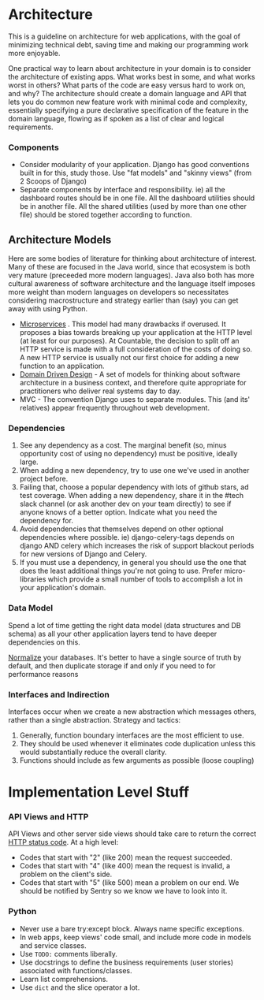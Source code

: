 # Architecture

This is a guideline on architecture for web applications, with the goal of minimizing technical debt, saving time and making our programming work more enjoyable.

One practical way to learn about architecture in your domain is to consider the architecture of existing apps. What works best in some, and what works worst in others? What parts of the code are easy versus hard to work on, and why? The architecture should create a domain language and API that lets you do common new feature work with minimal code and complexity, essentially specifying a pure declarative specification of the feature in the domain language, flowing as if spoken as a list of clear and logical requirements.

### Components

  * Consider modularity of your application. Django has good conventions built in for this, study those. Use "fat models" and "skinny views" (from 2 Scoops of Django)
  * Separate components by interface and responsibility. ie) all the dashboard routes should be in one file. All the dashboard utilities should be in another file. All the shared utilities (used by more than one other file) should be stored together according to function.

## Architecture Models
Here are some bodies of literature for thinking about architecture of interest. Many of these are focused in the Java world, since that ecosystem is both very mature (preceeded more modern languages). Java also both has more cultural awareness of software architecture and the language itself imposes more weight than modern languages on developers so necessitates considering macrostructure and strategy earlier than (say) you can get away with using Python.
  * [Microservices](https://dwmkerr.com/the-death-of-microservice-madness-in-2018/) . This model had many drawbacks if overused. It proposes a bias towards breaking up your application at the HTTP level (at least for our purposes). At Countable, the decision to split off an HTTP service is made with a full consideration of the costs of doing so. A new HTTP service is usually not our first choice for adding a new function to an application.
  * [Domain Driven Design](https://dddcommunity.org/book/evans_2003/) - A set of models for thinking about software architecture in a business context, and therefore quite appropriate for practitioners who deliver real systems day to day.
  * MVC - The convention Django uses to separate modules. This (and its' relatives) appear frequently throughout web development.
 
### Dependencies

1. See any dependency as a cost. The marginal benefit (so, minus opportunity cost of using no dependency) must be positive, ideally large.
2. When adding a new dependency, try to use one we've used in another project before.
3. Failing that, choose a popular dependency with lots of github stars, ad test coverage. When adding a new dependency, share it in the #tech slack channel (or ask another dev on your team directly) to see if anyone knows of a better option. Indicate what you need the dependency for.
4. Avoid dependencies that themselves depend on other optional dependencies where possible. ie) django-celery-tags depends on django AND celery which increases the risk of support blackout periods for new versions of Django and Celery.
5. If you must use a dependency, in general you should use the one that does the least additional things you're not going to use. Prefer micro-libraries which provide a small number of tools to accomplish a lot in your application's domain.

### Data Model

Spend a lot of time getting the right data model (data structures and DB schema) as all your other application layers tend to have deeper dependencies on this.

[Normalize](https://en.wikipedia.org/wiki/Database_normalization) your databases. It's better to have a single source of truth by default, and then duplicate storage if and only if you need to for performance reasons

### Interfaces and Indirection

Interfaces occur when we create a new abstraction which messages others, rather than a single abstraction. Strategy and tactics:

1. Generally, function boundary interfaces are the most efficient to use.
2. They should be used whenever it eliminates code duplication unless this would substantially reduce the overall clarity.
3. Functions should include as few arguments as possible (loose coupling)

# Implementation Level Stuff

### API Views and HTTP

API Views and other server side views should take care to return the correct [HTTP status code](https://en.wikipedia.org/wiki/List_of_HTTP_status_codes). At a high level:
  * Codes that start with "2" (like 200) mean the request succeeded.
  * Codes that start with "4" (like 400) mean the request is invalid, a problem on the client's side.
  * Codes that start with "5" (like 500) mean a problem on our end. We should be notified by Sentry so we know we have to look into it.
  
### Python

  * Never use a bare try:except block. Always name specific exceptions.
  * In web apps, keep views' code small, and include more code in models and service classes.
  * Use `TODO:` comments liberally.
  * Use docstrings to define the business requirements (user stories) associated with functions/classes.
  * Learn list comprehensions.
  * Use `dict` and the slice operator a lot.
